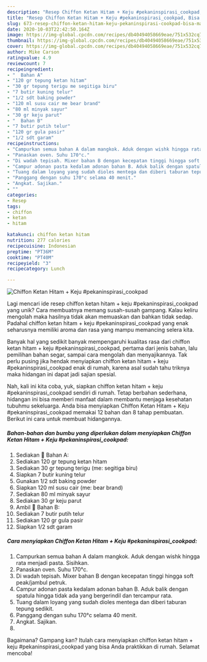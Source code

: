 ```yaml
---
description: "Resep Chiffon Ketan Hitam + Keju #pekaninspirasi_cookpad, Bisa Manjain Lidah"
title: "Resep Chiffon Ketan Hitam + Keju #pekaninspirasi_cookpad, Bisa Manjain Lidah"
slug: 673-resep-chiffon-ketan-hitam-keju-pekaninspirasi-cookpad-bisa-manjain-lidah
date: 2020-10-03T22:42:50.164Z
image: https://img-global.cpcdn.com/recipes/db40494058669eae/751x532cq70/chiffon-ketan-hitam-keju-pekaninspirasi_cookpad-foto-resep-utama.jpg
thumbnail: https://img-global.cpcdn.com/recipes/db40494058669eae/751x532cq70/chiffon-ketan-hitam-keju-pekaninspirasi_cookpad-foto-resep-utama.jpg
cover: https://img-global.cpcdn.com/recipes/db40494058669eae/751x532cq70/chiffon-ketan-hitam-keju-pekaninspirasi_cookpad-foto-resep-utama.jpg
author: Mike Carson
ratingvalue: 4.9
reviewcount: 7
recipeingredient:
- "  Bahan A"
- "120 gr tepung ketan hitam"
- "30 gr tepung terigu me segitiga biru"
- "7 butir kuning telur"
- "1/2 sdt baking powder"
- "120 ml susu cair me bear brand"
- "80 ml minyak sayur"
- "30 gr keju parut"
- "  Bahan B"
- "7 butir putih telur"
- "120 gr gula pasir"
- "1/2 sdt garam"
recipeinstructions:
- "Campurkan semua bahan A dalam mangkok. Aduk dengan wishk hingga rata menjadi pasta. Sisihkan."
- "Panaskan oven. Suhu 170°c."
- "Di wadah tepisah. Mixer bahan B dengan kecepatan tinggi hingga soft peak/jambul petruk."
- "Campur adonan pasta kedalam adonan bahan B. Aduk balik dengan spatula hingga tidak ada yang bergerindil dan tercampur rata."
- "Tuang dalam loyang yang sudah dioles mentega dan diberi taburan tepung sedikit."
- "Panggang dengan suhu 170°c selama 40 menit."
- "Angkat. Sajikan."
- ""
categories:
- Resep
tags:
- chiffon
- ketan
- hitam

katakunci: chiffon ketan hitam 
nutrition: 277 calories
recipecuisine: Indonesian
preptime: "PT36M"
cooktime: "PT40M"
recipeyield: "3"
recipecategory: Lunch

---
```



![Chiffon Ketan Hitam + Keju #pekaninspirasi_cookpad](https://img-global.cpcdn.com/recipes/db40494058669eae/751x532cq70/chiffon-ketan-hitam-keju-pekaninspirasi_cookpad-foto-resep-utama.jpg)

Lagi mencari ide resep chiffon ketan hitam + keju #pekaninspirasi_cookpad yang unik? Cara membuatnya memang susah-susah gampang. Kalau keliru mengolah maka hasilnya tidak akan memuaskan dan bahkan tidak sedap. Padahal chiffon ketan hitam + keju #pekaninspirasi_cookpad yang enak seharusnya memiliki aroma dan rasa yang mampu memancing selera kita.

Banyak hal yang sedikit banyak mempengaruhi kualitas rasa dari chiffon ketan hitam + keju #pekaninspirasi_cookpad, pertama dari jenis bahan, lalu pemilihan bahan segar, sampai cara mengolah dan menyajikannya. Tak perlu pusing jika hendak menyiapkan chiffon ketan hitam + keju #pekaninspirasi_cookpad enak di rumah, karena asal sudah tahu triknya maka hidangan ini dapat jadi sajian spesial.




Nah, kali ini kita coba, yuk, siapkan chiffon ketan hitam + keju #pekaninspirasi_cookpad sendiri di rumah. Tetap berbahan sederhana, hidangan ini bisa memberi manfaat dalam membantu menjaga kesehatan tubuhmu sekeluarga. Anda bisa menyiapkan Chiffon Ketan Hitam + Keju #pekaninspirasi_cookpad memakai 12 bahan dan 8 tahap pembuatan. Berikut ini cara untuk membuat hidangannya.

<!--inarticleads1-->

##### Bahan-bahan dan bumbu yang diperlukan dalam menyiapkan Chiffon Ketan Hitam + Keju #pekaninspirasi_cookpad:

1. Sediakan  🥗 Bahan A:
1. Sediakan 120 gr tepung ketan hitam
1. Sediakan 30 gr tepung terigu (me: segitiga biru)
1. Siapkan 7 butir kuning telur
1. Gunakan 1/2 sdt baking powder
1. Siapkan 120 ml susu cair (me: bear brand)
1. Sediakan 80 ml minyak sayur
1. Sediakan 30 gr keju parut
1. Ambil  🥗 Bahan B:
1. Sediakan 7 butir putih telur
1. Sediakan 120 gr gula pasir
1. Siapkan 1/2 sdt garam




<!--inarticleads2-->

##### Cara menyiapkan Chiffon Ketan Hitam + Keju #pekaninspirasi_cookpad:

1. Campurkan semua bahan A dalam mangkok. Aduk dengan wishk hingga rata menjadi pasta. Sisihkan.
1. Panaskan oven. Suhu 170°c.
1. Di wadah tepisah. Mixer bahan B dengan kecepatan tinggi hingga soft peak/jambul petruk.
1. Campur adonan pasta kedalam adonan bahan B. Aduk balik dengan spatula hingga tidak ada yang bergerindil dan tercampur rata.
1. Tuang dalam loyang yang sudah dioles mentega dan diberi taburan tepung sedikit.
1. Panggang dengan suhu 170°c selama 40 menit.
1. Angkat. Sajikan.
1. 




Bagaimana? Gampang kan? Itulah cara menyiapkan chiffon ketan hitam + keju #pekaninspirasi_cookpad yang bisa Anda praktikkan di rumah. Selamat mencoba!

